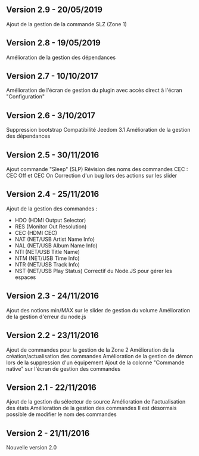 ## Version 2.9 - 20/05/2019

Ajout de la gestion de la commande SLZ (Zone 1)

## Version 2.8 - 19/05/2019

Amélioration de la gestion des dépendances

## Version 2.7 - 10/10/2017

Amélioration de l'écran de gestion du plugin avec accès direct à l'écran "Configuration"

## Version 2.6 - 3/10/2017

Suppression bootstrap
Compatibilité Jeedom 3.1
Amélioration de la gestion des dépendances

## Version 2.5 - 30/11/2016

Ajout commande "Sleep" (SLP)
Révision des noms des commandes CEC : CEC Off et CEC On
Correction d'un bug lors des actions sur les slider

## Version 2.4 - 25/11/2016

Ajout de la gestion des commandes :
- HDO (HDMI Output Selector)
- RES (Monitor Out Resolution)
- CEC (HDMI CEC)
- NAT (NET/USB Artist Name Info)
- NAL (NET/USB Album Name Info)
- NTI (NET/USB Title Name)
- NTM (NET/USB Time Info)
- NTR (NET/USB Track Info)
- NST (NET/USB Play Status)
Correctif du Node.JS pour gérer les espaces
 
## Version 2.3 - 24/11/2016

Ajout des notions min/MAX sur le slider de gestion du volume
Amélioration de la gestion d'erreur du node.js

## Version 2.2 - 23/11/2016

Ajout de commandes pour la gestion de la Zone 2
Amélioration de la création/actualisation des commandes
Amélioration de la gestion de démon lors de la suppression d'un équipement
Ajout de la colonne "Commande native" sur l'écran de gestion des commandes

## Version 2.1 - 22/11/2016

Ajout de la gestion du sélecteur de source
Amélioration de l'actualisation des états
Amélioration de la gestion des commandes
Il est désormais possible de modifier le nom des commandes

## Version 2 - 21/11/2016

Nouvelle version 2.0